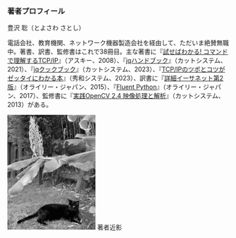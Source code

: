 ### 著者プロフィール

豊沢 聡（とよさわ さとし）

電話会社、教育機関、ネットワーク機器製造会社を経由して、ただいま絶賛無職中。著書、訳書、監修書はこれで38冊目。主な著書に『[試せばわかる! コマンドで理解するTCP/IP](https://www.kadokawa.co.jp/product/200802000528/ "LINK")』（アスキー、2008）、『[jqハンドブック](https://www.cutt.co.jp/book/978-4-87783-491-3.html "LINK")』（カットシステム、2021）、『[jqクックブック](https://www.cutt.co.jp/book/978-4-87783-508-8.html "LINK")』（カットシステム、2023）、『[TCP/IPのツボとコツがゼッタイにわかる本](https://www.shuwasystem.co.jp/book/9784798068664.html "LINK")』（秀和システム、2023）、訳書に『[詳細イーサネット第2版](https://www.oreilly.co.jp/books/9784873117171/ "LINK")』（オライリー・ジャパン、2015）、『[Fluent Python](https://www.oreilly.co.jp/books/9784873118178/ "LINK")』（オライリー・ジャパン、2017）、監修書に『[実践OpenCV 2.4 映像処理と解析](http://www.cutt.co.jp/book/978-4-87783-184-4.html "LINK")』（カットシステム、2013）がある。

<img src="Images/SelfPortrait.png" width="200">  著者近影
